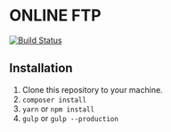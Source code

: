 # ONLINE FTP
[![Build Status](https://travis-ci.org/OFFLINE-GmbH/Online-FTP.svg)](https://travis-ci.org/OFFLINE-GmbH/Online-FTP)

## Installation

1. Clone this repository to your machine.
1. `composer install`
1. `yarn` or `npm install`
1. `gulp` or `gulp --production`

